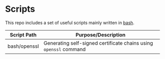 # Scripts
This repo includes a set of useful scripts mainly written in [bash](https://www.gnu.org/software/bash).

| Script Path  | Purpose/Description                                               |
| ------------ | ----------------------------------------------------------------- |
| bash/openssl | Generating self-signed certificate chains using `openssl` command |
